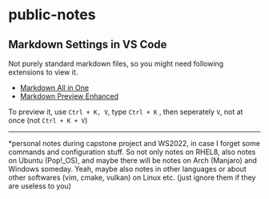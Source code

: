 # public-notes
## Markdown Settings in VS Code
Not purely standard markdown files, so you might need following extensions to view it.
* [Markdown All in One](https://marketplace.visualstudio.com/items?itemName=yzhang.markdown-all-in-one)
* [Markdown Preview Enhanced](https://marketplace.visualstudio.com/items?itemName=shd101wyy.markdown-preview-enhanced)

To preview it, use `Ctrl + K, V`, type `Ctrl + K` , then seperately `V`, not at once (not `Ctrl + K + V`)

---

*personal notes during capstone project and WS2022, in case I forget some commands and configuration stuff. So not only notes on RHEL8, also notes on Ubuntu (Pop!_OS), and maybe there will be notes on Arch (Manjaro) and Windows someday. Yeah, maybe also notes in other languages or about other softwares (vim, cmake, vulkan) on Linux etc. (just ignore them if they are useless to you)

